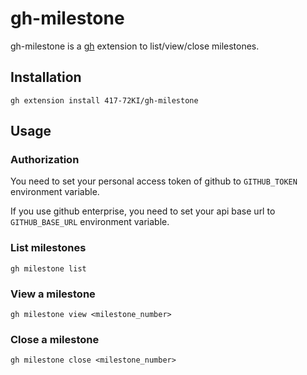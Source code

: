 # gh-milestone

gh-milestone is a [gh](https://github.com/cli/cli) extension to list/view/close milestones.

## Installation

```
gh extension install 417-72KI/gh-milestone
```

## Usage

### Authorization

You need to set your personal access token of github to `GITHUB_TOKEN` environment variable.

If you use github enterprise, you need to set your api base url to `GITHUB_BASE_URL` environment variable.

### List milestones
```
gh milestone list
```

### View a milestone
```
gh milestone view <milestone_number>
```

### Close a milestone
```
gh milestone close <milestone_number>
```
